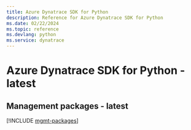 ```yaml
---
title: Azure Dynatrace SDK for Python
description: Reference for Azure Dynatrace SDK for Python
ms.date: 02/22/2024
ms.topic: reference
ms.devlang: python
ms.service: dynatrace
---
```

# Azure Dynatrace SDK for Python - latest

## Management packages - latest
[!INCLUDE [mgmt-packages](dynatrace-mgmt-index.md)]